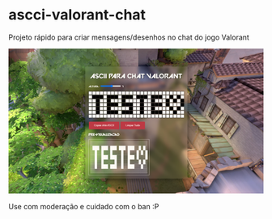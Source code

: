 # ascci-valorant-chat
Projeto rápido para criar mensagens/desenhos no chat do jogo Valorant


![Screenshot](./images/screenshot.png)

Use com moderação e cuidado com o ban :P